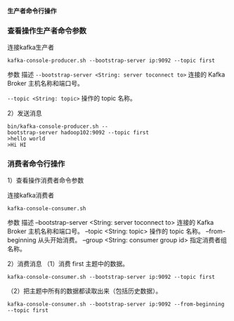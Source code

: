 #### 生产者命令行操作

### 查看操作生产者命令参数

连接kafka生产者

```shell
kafka-console-producer.sh --bootstrap-server ip:9092 --topic first
```

参数 描述
`--bootstrap-server <String: server toconnect to>` 连接的 Kafka Broker 主机名称和端口号。

`--topic <String: topic>` 操作的 topic 名称。

2）发送消息

```shell
bin/kafka-console-producer.sh --
bootstrap-server hadoop102:9092 --topic first
>hello world
>Hi HI
```

### 消费者命令行操作
1）查看操作消费者命令参数

连接kafka消费者

```shell
kafka-console-consumer.sh
```

参数 描述
–bootstrap-server <String: server toconnect to> 连接的 Kafka Broker 主机名称和端口号。
–topic <String: topic> 操作的 topic 名称。
–from-beginning 从头开始消费。
–group <String: consumer group id> 指定消费者组名称。

2）消费消息
（1）消费 first 主题中的数据。

```shell
kafka-console-consumer.sh --bootstrap-server ip:9092 --topic first
```

（2）把主题中所有的数据都读取出来（包括历史数据）。

```shell
kafka-console-consumer.sh --bootstrap-server ip:9092 --from-beginning --topic first
```



